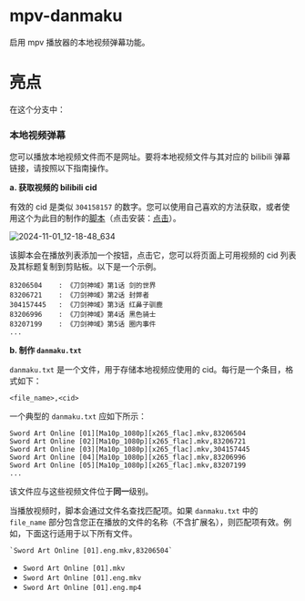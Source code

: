 # mpv-danmaku

启用 mpv 播放器的本地视频弹幕功能。

# 亮点

在这个分支中：

### 本地视频弹幕

您可以播放本地视频文件而不是网址。要将本地视频文件与其对应的 bilibili 弹幕链接，请按照以下指南操作。

**a. 获取视频的 bilibili cid**

有效的 cid 是类似 `304158157` 的数字。您可以使用自己喜欢的方法获取，或者使用这个为此目的制作的[脚本](https://github.com/Elypha/mpv-danmaku/blob/main/release.user.js)（点击安装：[点击](https://raw.githubusercontent.com/Elypha/mpv-danmaku/refs/heads/main/release.user.js)）。

![2024-11-01_12-18-48_634](https://github.com/user-attachments/assets/469d845e-a071-4d6d-ae51-c57034481481)

该脚本会在播放列表添加一个按钮，点击它，您可以将页面上可用视频的 cid 列表及其标题复制到剪贴板。以下是一个示例。

```
83206504    : 《刀剑神域》第1话 剑的世界
83206721    : 《刀剑神域》第2话 封弊者
304157445   : 《刀剑神域》第3话 红鼻子驯鹿
83206996    : 《刀剑神域》第4话 黑色骑士
83207199    : 《刀剑神域》第5话 圈内事件
...
```

**b. 制作 `danmaku.txt`**

`danmaku.txt` 是一个文件，用于存储本地视频应使用的 cid。每行是一个条目，格式如下：

```
<file_name>,<cid>
```

一个典型的 `danmaku.txt` 应如下所示：

```
Sword Art Online [01][Ma10p_1080p][x265_flac].mkv,83206504
Sword Art Online [02][Ma10p_1080p][x265_flac].mkv,83206721
Sword Art Online [03][Ma10p_1080p][x265_flac].mkv,304157445
Sword Art Online [04][Ma10p_1080p][x265_flac].mkv,83206996
Sword Art Online [05][Ma10p_1080p][x265_flac].mkv,83207199
...
```

该文件应与这些视频文件位于**同一**级别。

当播放视频时，脚本会通过文件名查找匹配项。如果 `danmaku.txt` 中的 `file_name` 部分包含您正在播放的文件的名称（不含扩展名），则匹配项有效。例如，下面这行适用于以下所有文件。

```
`Sword Art Online [01].eng.mkv,83206504`
```

- `Sword Art Online [01].mkv`
- `Sword Art Online [01].eng.mkv`
- `Sword Art Online [01].eng.mp4`
